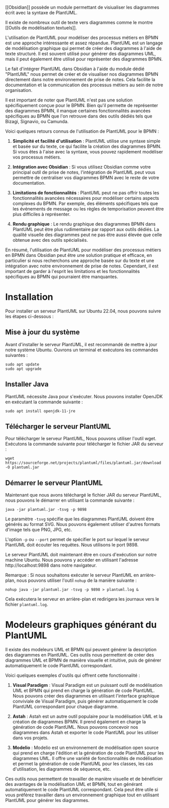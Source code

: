 [[Obsidian]] possède un module permettant de visiualiser les diagrammes écrit avec la syntaxe de PlantUML.

Il existe de nombreux outil de texte vers diagrammes comme le montre [[Outils de modélisation textuels]].

L'utilisation de PlantUML pour modéliser des processus métiers en BPMN est une approche intéressante et assez répandue. PlantUML est un langage de modélisation graphique qui permet de créer des diagrammes à l'aide de texte structuré. Il est souvent utilisé pour générer des diagrammes UML, mais il peut également être utilisé pour représenter des diagrammes BPMN.

Le fait d'intégrer PlantUML dans Obsidian à l'aide du module dédié "PlantUML" nous permet de créer et de visualiser nos diagrammes BPMN directement dans notre environnement de prise de notes. Cela facilite la documentation et la communication des processus métiers au sein de notre organisation.

Il est important de noter que PlantUML n'est pas une solution spécifiquement conçue pour le BPMN. Bien qu'il permette de représenter des diagrammes BPMN, il manque certaines fonctionnalités avancées spécifiques au BPMN que l'on retrouve dans des outils dédiés tels que Bizagi, Signavio, ou Camunda.

Voici quelques retours connus de l'utilisation de PlantUML pour le BPMN :

1. **Simplicité et facilité d'utilisation** : PlantUML utilise une syntaxe simple et basée sur du texte, ce qui facilite la création des diagrammes BPMN. Si vous êtes à l'aise avec la syntaxe, vous pouvez rapidement modéliser vos processus métiers.

2. **Intégration avec Obsidian** : Si vous utilisez Obsidian comme votre principal outil de prise de notes, l'intégration de PlantUML peut vous permettre de centraliser vos diagrammes BPMN avec le reste de votre documentation.

3. **Limitations de fonctionnalités** : PlantUML peut ne pas offrir toutes les fonctionnalités avancées nécessaires pour modéliser certains aspects complexes du BPMN. Par exemple, des éléments spécifiques tels que les événements de message ou les règles de temporisation peuvent être plus difficiles à représenter.

4. **Rendu graphique** : Le rendu graphique des diagrammes BPMN dans PlantUML peut être plus rudimentaire par rapport aux outils dédiés. La qualité visuelle des diagrammes peut ne pas être aussi élevée que celle obtenue avec des outils spécialisés.

En résumé, l'utilisation de PlantUML pour modéliser des processus métiers en BPMN dans Obsidian peut être une solution pratique et efficace, en particulier si nous recherchons une approche basée sur du texte et une intégration avec notre environnement de prise de notes. Cependant, il est important de garder à l'esprit les limitations et les fonctionnalités spécifiques au BPMN qui pourraient être manquantes.

# Installation
Pour installer un serveur PlantUML sur Ubuntu 22.04, nous pouvons suivre les étapes ci-dessous :

## Mise à jour du système
Avant d'installer le serveur PlantUML, il est recommandé de mettre à jour notre système Ubuntu. Ouvrons un terminal et exécutons les commandes suivantes :

```
sudo apt update
sudo apt upgrade
```

## Installer Java

PlantUML nécessite Java pour s'exécuter. Nous pouvons installer OpenJDK en exécutant la commande suivante :

```
sudo apt install openjdk-11-jre
```

## Télécharger le serveur PlantUML

Pour télécharger le serveur PlantUML, Nous pouvons utiliser l'outil wget. Exécutons la commande suivante pour télécharger le fichier JAR du serveur :

```
wget https://sourceforge.net/projects/plantuml/files/plantuml.jar/download -O plantuml.jar
```

## Démarrer le serveur PlantUML

Maintenant que nous avons téléchargé le fichier JAR du serveur PlantUML, nous pouvons le démarrer en utilisant la commande suivante :

```
java -jar plantuml.jar -tsvg -p 9898
```

Le paramètre `-tsvg` spécifie que les diagrammes PlantUML doivent être générés au format SVG. Nous pouvons également utiliser d'autres formats d'image tels que PNG, JPG, etc.

L'option `-p` ou `--port` permet de spécifier le port sur lequel le serveur PlantUML doit écouter les requêtes. Nous utilisons le port 9898.

Le serveur PlantUML doit maintenant être en cours d'exécution sur notre machine Ubuntu. Nous pouvons y accéder en utilisant l'adresse http://localhost:9898 dans notre navigateur.

Remarque : Si nous souhaitons exécuter le serveur PlantUML en arrière-plan, nous pouvons utiliser l'outil `nohup` de la manière suivante :

```
nohup java -jar plantuml.jar -tsvg -p 9898 > plantuml.log &
```

Cela exécutera le serveur en arrière-plan et redirigera les journaux vers le fichier `plantuml.log`.

# Modeleurs graphiques générant du PlantUML
Il existe des modeleurs UML et BPMN qui peuvent générer la description des diagrammes en PlantUML. Ces outils nous permettent de créer des diagrammes UML et BPMN de manière visuelle et intuitive, puis de générer automatiquement le code PlantUML correspondant.

Voici quelques exemples d'outils qui offrent cette fonctionnalité :

1. **Visual Paradigm** : Visual Paradigm est un puissant outil de modélisation UML et BPMN qui prend en charge la génération de code PlantUML. Nous pouvons créer des diagrammes en utilisant l'interface graphique conviviale de Visual Paradigm, puis générer automatiquement le code PlantUML correspondant pour chaque diagramme.

2. **Astah** : Astah est un autre outil populaire pour la modélisation UML et la création de diagrammes BPMN. Il prend également en charge la génération de code PlantUML. Nous pouvons concevoir nos diagrammes dans Astah et exporter le code PlantUML pour les utiliser dans vos projets.

3. **Modelio** : Modelio est un environnement de modélisation open source qui prend en charge l'édition et la génération de code PlantUML pour les diagrammes UML. Il offre une variété de fonctionnalités de modélisation et permet la génération de code PlantUML pour les classes, les cas d'utilisation, les diagrammes de séquence, etc.

Ces outils nous permettent de travailler de manière visuelle et de bénéficier des avantages de la modélisation UML et BPMN, tout en générant automatiquement le code PlantUML correspondant. Cela peut être utile si vous préférez travailler dans un environnement graphique tout en utilisant PlantUML pour générer les diagrammes.